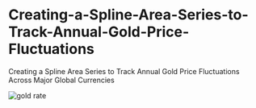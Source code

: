 # Creating-a-Spline-Area-Series-to-Track-Annual-Gold-Price-Fluctuations
Creating a Spline Area Series to Track Annual Gold Price Fluctuations Across Major Global Currencies

![gold rate](https://github.com/user-attachments/assets/47f9a632-b4c4-4f70-b2db-38d070a23735)

